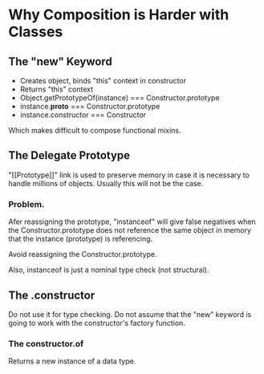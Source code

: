 # Why Composition is Harder with Classes

## The "new" Keyword
- Creates object, binds "this" context in constructor
- Returns "this" context
- Object.getPrototypeOf(instance) === Constructor.prototype
- instance.__proto__ === Constructor.prototype
- instance.constructor === Constructor

Which makes difficult to compose functional mixins.


## The Delegate Prototype
"[[Prototype]]" link is used to preserve memory in case it is necessary to handle millions of objects. 
Usually this will not be the case.

### Problem.
Afer reassigning the prototype, "instanceof" will give false negatives when the Constructor.prototype 
does not reference the same object in memory that the instance (prototype) is referencing.

Avoid reassigning the Constructor.prototype.

Also, instanceof is just a nominal type check (not structural).

## The .constructor
Do not use it for type checking.
Do not assume that the "new" keyword is going to work with the constructor's factory function.

### The constructor.of
Returns a new instance of a data type.
